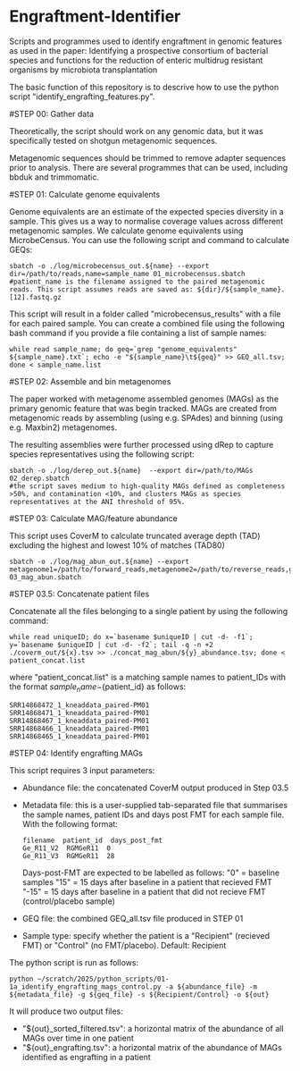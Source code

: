 # Engraftment-Identifier
Scripts and programmes used to identify engraftment in genomic features as used in the paper: Identifying a prospective consortium of bacterial species and functions for the reduction of enteric multidrug resistant organisms by microbiota transplantation


The basic function of this repository is to descrive how to use the python script "identify_engrafting_features.py".

#STEP 00: Gather data

Theoretically, the script should work on any genomic data, but it was specifically tested on shotgun metagenomic sequences.

Metagenomic sequences should be trimmed to remove adapter sequences prior to analysis. There are several programmes that can be used, including bbduk and trimmomatic.

#STEP 01: Calculate genome equivalents

Genome equivalents are an estimate of the expected species diversity in a sample. This gives us a way to normalise coverage values across different metagenomic samples. We calculate genome equivalents using MicrobeCensus. You can use the following script and command to calculate GEQs:

    sbatch -o ./log/microbecensus_out.${name} --export dir=/path/to/reads,name=sample_name 01_microbecensus.sbatch
    #patient_name is the filename assigned to the paired metagenomic reads. This script assumes reads are saved as: ${dir}/${sample_name}.[12].fastq.gz

This script will result in a folder called "microbecensus_results" with a file for each paired sample. You can create a combined file using the following bash command if you provide a file containing a list of sample names:

    while read sample_name; do geq=`grep "genome_equivalents" ${sample_name}.txt`; echo -e "${sample_name}\t${geq}" >> GEQ_all.tsv; done < sample_name.list

#STEP 02: Assemble and bin metagenomes

The paper worked with metagenome assembled genomes (MAGs) as the primary genomic feature that was begin tracked. MAGs are created from metagenomic reads by assembling (using e.g. SPAdes) and binning (using e.g. Maxbin2) metagenomes. 

The resulting assemblies were further processed using dRep to capture species representatives using the following script:

    sbatch -o ./log/derep_out.${name}  --export dir=/path/to/MAGs 02_derep.sbatch
    #the script saves medium to high-quality MAGs defined as completeness >50%, and contamination <10%, and clusters MAGs as species representatives at the ANI threshold of 95%.

#STEP 03: Calculate MAG/feature abundance

This script uses CoverM to calculate truncated average depth (TAD) excluding the highest and lowest 10% of matches (TAD80)

    sbatch -o ./log/mag_abun_out.${name} --export metagenome1=/path/to/forward_reads,metagenome2=/path/to/reverse_reads,genome_dir=/path/to/drep/fasta/files,out=${output_name} 03_mag_abun.sbatch

#STEP 03.5: Concatenate patient files

Concatenate all the files belonging to a single patient by using the following command:

    while read uniqueID; do x=`basename $uniqueID | cut -d- -f1`; y=`basename $uniqueID | cut -d- -f2`; tail -q -n +2 ./coverm_out/${x}.tsv >> ./concat_mag_abun/${y}_abundance.tsv; done < patient_concat.list

where "patient_concat.list" is a matching sample names to patient_IDs with the format ${sample_name}-${patient_id} as follows:

    SRR14868472_1_kneaddata_paired-PM01
    SRR14868471_1_kneaddata_paired-PM01
    SRR14868467_1_kneaddata_paired-PM01
    SRR14868466_1_kneaddata_paired-PM01
    SRR14868465_1_kneaddata_paired-PM01
    
#STEP 04: Identify engrafting MAGs

This script requires 3 input parameters:
- Abundance file: the concatenated CoverM output produced in Step 03.5
- Metadata file: this is a user-supplied tab-separated file that summarises the sample names, patient IDs and days post FMT for each sample file. With the following format:
  
      filename  patient_id  days_post_fmt
      Ge_R11_V2  RGMGeR11  0
      Ge_R11_V3  RGMGeR11  28
  
  Days-post-FMT are expected to be labelled as follows:
      "0" = baseline samples
      "15" = 15 days after baseline in a patient that recieved FMT
      "-15" = 15 days after baseline in a patient that did not recieve FMT (control/placebo sample)
  
- GEQ file: the combined GEQ_all.tsv file produced in STEP 01
- Sample type: specify whether the patient is a "Recipient" (recieved FMT) or "Control" (no FMT/placebo). Default: Recipient

The python script is run as follows:

    python ~/scratch/2025/python_scripts/01-1a_identify_engrafting_mags_control.py -a ${abundance_file} -m ${metadata_file} -g ${geq_file} -s ${Recipient/Control} -o ${out}

It will produce two output files:

- "${out}_sorted_filtered.tsv": a horizontal matrix of the abundance of all MAGs over time in one patient
- "${out}_engrafting.tsv": a horizontal matrix of the abundance of MAGs identified as engrafting in a patient
  
